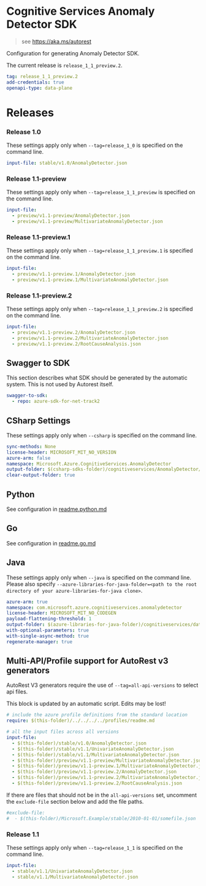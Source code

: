 # Cognitive Services Anomaly Detector SDK

> see https://aka.ms/autorest

Configuration for generating Anomaly Detector SDK.

The current release is `release_1_1_preview.2`.

``` yaml
tag: release_1_1_preview.2
add-credentials: true
openapi-type: data-plane
```

# Releases

### Release 1.0
These settings apply only when `--tag=release_1_0` is specified on the command line.

``` yaml $(tag) == 'release_1_0'
input-file: stable/v1.0/AnomalyDetector.json
```

### Release 1.1-preview
These settings apply only when `--tag=release_1_1_preview` is specified on the command line.

``` yaml $(tag) == 'release_1_1_preview'
input-file: 
  - preview/v1.1-preview/AnomalyDetector.json
  - preview/v1.1-preview/MultivariateAnomalyDetector.json
```

### Release 1.1-preview.1
These settings apply only when `--tag=release_1_1_preview.1` is specified on the command line.

``` yaml $(tag) == 'release_1_1_preview.1'
input-file: 
  - preview/v1.1-preview.1/AnomalyDetector.json
  - preview/v1.1-preview.1/MultivariateAnomalyDetector.json
```

### Release 1.1-preview.2
These settings apply only when `--tag=release_1_1_preview.2` is specified on the command line.

```yaml $(tag) == 'release_1_1_preview.2'
input-file:
  - preview/v1.1-preview.2/AnomalyDetector.json
  - preview/v1.1-preview.2/MultivariateAnomalyDetector.json
  - preview/v1.1-preview.2/RootCauseAnalysis.json
```

## Swagger to SDK

This section describes what SDK should be generated by the automatic system.
This is not used by Autorest itself.

``` yaml $(swagger-to-sdk)
swagger-to-sdk:
  - repo: azure-sdk-for-net-track2
 ```

## CSharp Settings

These settings apply only when `--csharp` is specified on the command line.

```yaml $(csharp)
sync-methods: None
license-header: MICROSOFT_MIT_NO_VERSION
azure-arm: false
namespace: Microsoft.Azure.CognitiveServices.AnomalyDetector
output-folder: $(csharp-sdks-folder)/cognitiveservices/AnomalyDetector/src/Generated
clear-output-folder: true
```

## Python

See configuration in [readme.python.md](./readme.python.md)

## Go

See configuration in [readme.go.md](./readme.go.md)

## Java

These settings apply only when `--java` is specified on the command line.
Please also specify `--azure-libraries-for-java-folder=<path to the root directory of your azure-libraries-for-java clone>`.

```yaml $(java)
azure-arm: true
namespace: com.microsoft.azure.cognitiveservices.anomalydetector
license-header: MICROSOFT_MIT_NO_CODEGEN
payload-flattening-threshold: 1
output-folder: $(azure-libraries-for-java-folder)/cognitiveservices/data-plane/anomalydetector
with-optional-parameters: true
with-single-async-method: true
regenerate-manager: true
```

## Multi-API/Profile support for AutoRest v3 generators 

AutoRest V3 generators require the use of `--tag=all-api-versions` to select api files.

This block is updated by an automatic script. Edits may be lost!

``` yaml $(tag) == 'all-api-versions' /* autogenerated */
# include the azure profile definitions from the standard location
require: $(this-folder)/../../../../profiles/readme.md

# all the input files across all versions
input-file:
  - $(this-folder)/stable/v1.0/AnomalyDetector.json
  - $(this-folder)/stable/v1.1/UnivariateAnomalyDetector.json
  - $(this-folder)/stable/v1.1/MultivariateAnomalyDetector.json
  - $(this-folder)/preview/v1.1-preview/MultivariateAnomalyDetector.json
  - $(this-folder)/preview/v1.1-preview.1/MultivariateAnomalyDetector.json
  - $(this-folder)/preview/v1.1-preview.2/AnomalyDetector.json
  - $(this-folder)/preview/v1.1-preview.2/MultivariateAnomalyDetector.json
  - $(this-folder)/preview/v1.1-preview.2/RootCauseAnalysis.json
```

If there are files that should not be in the `all-api-versions` set, 
uncomment the  `exclude-file` section below and add the file paths.

``` yaml $(tag) == 'all-api-versions'
#exclude-file: 
#  - $(this-folder)/Microsoft.Example/stable/2010-01-01/somefile.json
```

### Release 1.1
These settings apply only when `--tag=release_1_1` is specified on the command line.

```yaml $(tag) == 'release_1_1'
input-file:
  - stable/v1.1/UnivariateAnomalyDetector.json
  - stable/v1.1/MultivariateAnomalyDetector.json
```

